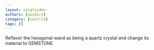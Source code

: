 ```yaml
---
layout: singleidea
authors: [aosdict]
category: [vanilla]
tags: []
---
```

Reflavor the hexagonal wand as being a quartz crystal and change its material to GEMSTONE.
